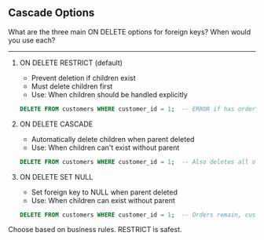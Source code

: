 ## Cascade Options

What are the three main ON DELETE options for foreign keys? When would you use each?

---

1. ON DELETE RESTRICT (default)
   - Prevent deletion if children exist
   - Must delete children first
   - Use: When children should be handled explicitly
   ```sql
   DELETE FROM customers WHERE customer_id = 1;  -- ERROR if has orders
   ```

2. ON DELETE CASCADE
   - Automatically delete children when parent deleted
   - Use: When children can't exist without parent
   ```sql
   DELETE FROM customers WHERE customer_id = 1;  -- Also deletes all orders
   ```

3. ON DELETE SET NULL
   - Set foreign key to NULL when parent deleted
   - Use: When children can exist without parent
   ```sql
   DELETE FROM customers WHERE customer_id = 1;  -- Orders remain, customer_id → NULL
   ```

Choose based on business rules. RESTRICT is safest.

